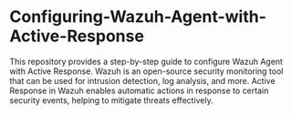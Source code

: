 # Configuring-Wazuh-Agent-with-Active-Response
This repository provides a step-by-step guide to configure Wazuh Agent with Active Response. Wazuh is an open-source security monitoring tool that can be used for intrusion detection, log analysis, and more. Active Response in Wazuh enables automatic actions in response to certain security events, helping to mitigate threats effectively.
